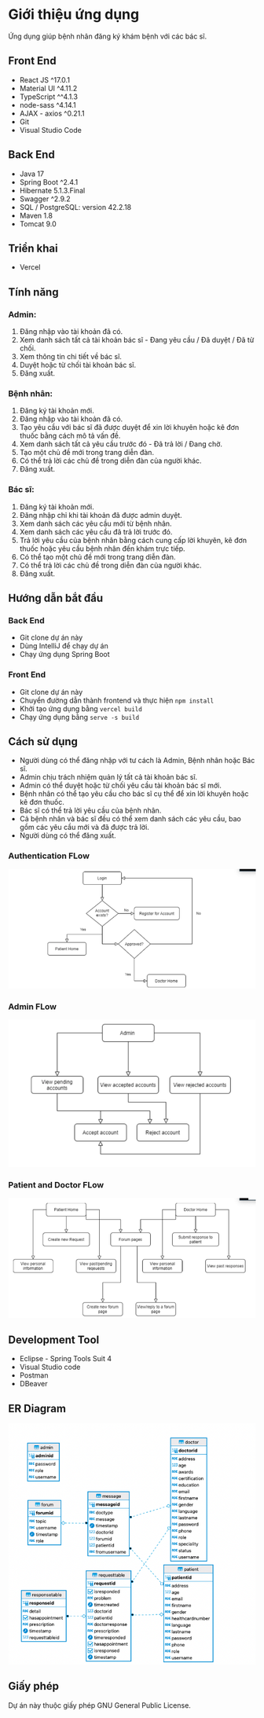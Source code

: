 # Giới thiệu ứng dụng

Ứng dụng giúp bệnh nhân đăng ký khám bệnh với các bác sĩ.

## Front End
- React JS ^17.0.1
- Material UI ^4.11.2
- TypeScript ^^4.1.3
- node-sass ^4.14.1
- AJAX - axios ^0.21.1
- Git
- Visual Studio Code

## Back End
- Java 17
- Spring Boot ^2.4.1
- Hibernate 5.1.3.Final
- Swagger ^2.9.2
- SQL / PostgreSQL: version 42.2.18
- Maven 1.8
- Tomcat 9.0

## Triển khai
- Vercel

## Tính năng

### Admin:
1. Đăng nhập vào tài khoản đã có.
2. Xem danh sách tất cả tài khoản bác sĩ - Đang yêu cầu / Đã duyệt / Đã từ chối.
3. Xem thông tin chi tiết về bác sĩ.
4. Duyệt hoặc từ chối tài khoản bác sĩ.
5. Đăng xuất.

### Bệnh nhân:
1. Đăng ký tài khoản mới.
2. Đăng nhập vào tài khoản đã có.
3. Tạo yêu cầu với bác sĩ đã được duyệt để xin lời khuyên hoặc kê đơn thuốc bằng cách mô tả vấn đề.
4. Xem danh sách tất cả yêu cầu trước đó - Đã trả lời / Đang chờ.
5. Tạo một chủ đề mới trong trang diễn đàn.
6. Có thể trả lời các chủ đề trong diễn đàn của người khác.
7. Đăng xuất.

### Bác sĩ:
1. Đăng ký tài khoản mới.
2. Đăng nhập chỉ khi tài khoản đã được admin duyệt.
3. Xem danh sách các yêu cầu mới từ bệnh nhân.
4. Xem danh sách các yêu cầu đã trả lời trước đó.
5. Trả lời yêu cầu của bệnh nhân bằng cách cung cấp lời khuyên, kê đơn thuốc hoặc yêu cầu bệnh nhân đến khám trực tiếp.
6. Có thể tạo một chủ đề mới trong trang diễn đàn.
7. Có thể trả lời các chủ đề trong diễn đàn của người khác.
8. Đăng xuất.

## Hướng dẫn bắt đầu

### Back End
- Git clone dự án này
- Dùng IntelliJ để chạy dự án
- Chạy ứng dụng Spring Boot

### Front End
- Git clone dự án này
- Chuyển đường dẫn thành frontend và thực hiện `npm install`
- Khởi tạo ứng dụng bằng `vercel build`
- Chạy ứng dụng bằng `serve -s build`

## Cách sử dụng
- Người dùng có thể đăng nhập với tư cách là Admin, Bệnh nhân hoặc Bác sĩ.
- Admin chịu trách nhiệm quản lý tất cả tài khoản bác sĩ.
- Admin có thể duyệt hoặc từ chối yêu cầu tài khoản bác sĩ mới.
- Bệnh nhân có thể tạo yêu cầu cho bác sĩ cụ thể để xin lời khuyên hoặc kê đơn thuốc.
- Bác sĩ có thể trả lời yêu cầu của bệnh nhân.
- Cả bệnh nhân và bác sĩ đều có thể xem danh sách các yêu cầu, bao gồm các yêu cầu mới và đã được trả lời.
- Người dùng có thể đăng xuất.

### Authentication FLow
![Alt](/login.png "login")

### Admin FLow
![Alt](/admin.png "admin")

### Patient and Doctor FLow
![Alt](/patientDoctor.png "patientDoctor")

## Development Tool
- Eclipse - Spring Tools Suit 4
- Visual Studio code
- Postman
- DBeaver

## ER Diagram
![Alt](/ERD.png "ERD")

## Giấy phép
Dự án này thuộc giấy phép GNU General Public License.







